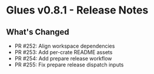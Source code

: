 # Glues v0.8.1 - Release Notes

## What's Changed
- PR #252: Align workspace dependencies
- PR #253: Add per-crate README assets
- PR #254: Add prepare release workflow
- PR #255: Fix prepare release dispatch inputs
